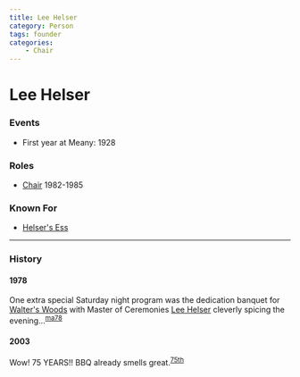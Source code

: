 ```yaml
---
title: Lee Helser
category: Person
tags: founder
categories:
    - Chair
---
```

# Lee Helser
### Events
- First year at Meany: 1928

### Roles
- [Chair](/Person/Chair) 1982-1985

### Known For
- [Helser's Ess](/Run/Helser's-Ess)

---
### History
#### 1978

One extra special Saturday night program was the dedication banquet for [Walter's Woods](/Run/Walter's-Woods) with Master of Ceremonies [Lee Helser](/Person/Lee-Helser) cleverly spicing the evening...<sup>[ma78][]</sup>

#### 2003

Wow! 75 YEARS!! BBQ already smells great.<sup>[75th][]</sup>


[75th]: Anniversary#75th
[ma78]: Mountaineer-Annual#1978
